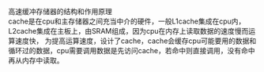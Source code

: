 高速缓冲存储器的结构和作用原理  
cache是在cpu和主存储器之间充当中介的硬件，一般L1cache集成在cpu内，L2cache集成在主板上，由SRAM组成，因为cpu在内存上读取数据的速度慢而运算速度快，
为提高运算速度，设计了cache，cache会缓存cpu可能要用的数据和循环过的数据，cpu需要调用数据是先访问cache，若命中则直接调用，没有命中再从内存中读取。
